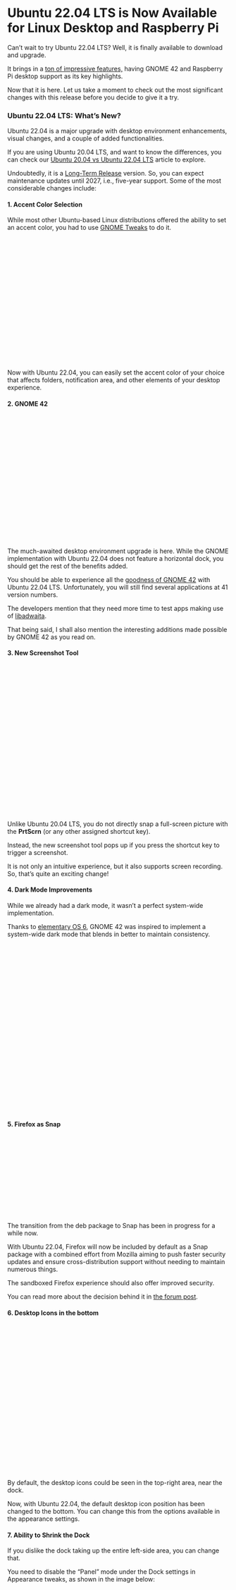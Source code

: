 [#]: subject: "Ubuntu 22.04 LTS is Now Available for Linux Desktop and Raspberry Pi"
[#]: via: "https://news.itsfoss.com/ubuntu-22-04-release/"
[#]: author: "Ankush Das https://news.itsfoss.com/author/ankush/"
[#]: collector: "lujun9972"
[#]: translator: " "
[#]: reviewer: " "
[#]: publisher: " "
[#]: url: " "

Ubuntu 22.04 LTS is Now Available for Linux Desktop and Raspberry Pi
======

Can’t wait to try Ubuntu 22.04 LTS? Well, it is finally available to download and upgrade.

It brings in a [ton of impressive features,][1] having GNOME 42 and Raspberry Pi desktop support as its key highlights.

Now that it is here. Let us take a moment to check out the most significant changes with this release before you decide to give it a try.

### Ubuntu 22.04 LTS: What’s New?

Ubuntu 22.04 is a major upgrade with desktop environment enhancements, visual changes, and a couple of added functionalities.

If you are using Ubuntu 20.04 LTS, and want to know the differences, you can check our [Ubuntu 20.04 vs Ubuntu 22.04 LTS][2] article to explore.

Undoubtedly, it is a [Long-Term Release][3] version. So, you can expect maintenance updates until 2027, i.e., five-year support. Some of the most considerable changes include:

#### 1\. Accent Color Selection

While most other Ubuntu-based Linux distributions offered the ability to set an accent color, you had to use [GNOME Tweaks][4] to do it.

![][5]

Now with Ubuntu 22.04, you can easily set the accent color of your choice that affects folders, notification area, and other elements of your desktop experience.

#### 2\. GNOME 42

![][6]

The much-awaited desktop environment upgrade is here. While the GNOME implementation with Ubuntu 22.04 does not feature a horizontal dock, you should get the rest of the benefits added.

You should be able to experience all the [goodness of GNOME 42][7] with Ubuntu 22.04 LTS. Unfortunately, you will still find several applications at 41 version numbers.

The developers mention that they need more time to test apps making use of [libadwaita][8].

That being said, I shall also mention the interesting additions made possible by GNOME 42 as you read on.

#### 3\. New Screenshot Tool

![][9]

Unlike Ubuntu 20.04 LTS, you do not directly snap a full-screen picture with the **PrtScrn** (or any other assigned shortcut key).

Instead, the new screenshot tool pops up if you press the shortcut key to trigger a screenshot.

It is not only an intuitive experience, but it also supports screen recording. So, that’s quite an exciting change!

#### 4\. Dark Mode Improvements

While we already had a dark mode, it wasn’t a perfect system-wide implementation.

Thanks to [elementary OS 6][10], GNOME 42 was inspired to implement a system-wide dark mode that blends in better to maintain consistency.

![][11]

#### 5\. Firefox as Snap

![][12]

The transition from the deb package to Snap has been in progress for a while now.

With Ubuntu 22.04, Firefox will now be included by default as a Snap package with a combined effort from Mozilla aiming to push faster security updates and ensure cross-distribution support without needing to maintain numerous things.

The sandboxed Firefox experience should also offer improved security.

You can read more about the decision behind it in [the forum post][13].

#### 6\. Desktop Icons in the bottom

![][14]

By default, the desktop icons could be seen in the top-right area, near the dock.

Now, with Ubuntu 22.04, the default desktop icon position has been changed to the bottom. You can change this from the options available in the appearance settings.

#### 7\. Ability to Shrink the Dock

If you dislike the dock taking up the entire left-side area, you can change that.

You need to disable the “Panel” mode under the Dock settings in Appearance tweaks, as shown in the image below:

![][15]

This detaches the dock and provides a floating effect for a modern desktop experience.

#### 8\. Raspberry Pi Desktop Support

Ubuntu 22.04 is the first desktop LTS release that can also be used for Raspberry Pi.

With the [introduction of zswap][16], performance on Raspberry Pi boards should see a significant boost with Ubuntu 22.04.

It can even [run on a 2 GB Raspberry Pi 4 variant][16]. You can test these improvements on your Raspberry Pi boards.

#### 9\. Access to Ubuntu Advantage

![][17]

Ubuntu Advantage is a premium subscription for businesses and enterprises to get critical security updates without needing to restart it.

It is not something useful for most desktop users. However, if you want to get an Ubuntu Advantage subscription and attach your system to it, you can easily do that by navigating to the Livepatch section under Software &amp; Updates.

#### 10\. Linux Kernel 5.17 and Linux Kernel 5.15 LTS

[Linux Kernel 5.15 LTS][18] is a significant upgrade with an improved NTFS driver, initial support for the upcoming Intel discrete graphics, and more performance improvements.

You should notice Linux Kernel 5.15 out of the box for your desktop.

The Ubuntu Server also features the Linux Kernel 5.15 LTS.

However, Ubuntu 22.04 also uses [Linux Kernel 5.17][19] on the latest generations of certified devices (OEM).

So, with this release, Ubuntu packs in multiple kernels as per the product.

#### 11\. Live Image for RISC-V

Starting with Ubuntu 22.04, you will find a separate live image available for the RISC-V architecture.

#### Other Changes

In addition to the major changes mentioned above, some other significant changes with the upgrade include:

  * Newer software packages like OpenSSL 3.0, Ruby 3.0, Python 3.10, PHP 8.1, etc.
  * Updated applications include Firefox 99, LibreOffice 7.3, and Thunderbird 91



You can take a look at its [official release notes][20] to explore all the technical changes.

### Download or Upgrade to Ubuntu 22.04 LTS

If you want to experience the new LTS release by performing a fresh installation using the ISO, head to the official website linked in the button below to download it.

[Download Ubuntu 22.04 LTS][21]

You can refer to our [upgrade guide][22] when it is available as an update.

**Note:** You can perform a fresh installation, but you cannot upgrade to Ubuntu 22.04 LTS yet (_due to a pending fix for a bug with snapd and update-notifier package_). You should get the update notification in the next few days.

--------------------------------------------------------------------------------

via: https://news.itsfoss.com/ubuntu-22-04-release/

作者：[Ankush Das][a]
选题：[lujun9972][b]
译者：[译者ID](https://github.com/译者ID)
校对：[校对者ID](https://github.com/校对者ID)

本文由 [LCTT](https://github.com/LCTT/TranslateProject) 原创编译，[Linux中国](https://linux.cn/) 荣誉推出

[a]: https://news.itsfoss.com/author/ankush/
[b]: https://github.com/lujun9972
[1]: https://itsfoss.com/ubuntu-22-04-release-features/
[2]: https://itsfoss.com/ubuntu-20-04-vs-22-04/
[3]: https://itsfoss.com/long-term-support-lts/
[4]: https://itsfoss.com/gnome-tweak-tool/
[5]: data:image/svg+xml;base64,PHN2ZyBoZWlnaHQ9IjEwODAiIHdpZHRoPSIxOTIwIiB4bWxucz0iaHR0cDovL3d3dy53My5vcmcvMjAwMC9zdmciIHZlcnNpb249IjEuMSIvPg==
[6]: data:image/svg+xml;base64,PHN2ZyBoZWlnaHQ9Ijc2OCIgd2lkdGg9IjEzNjAiIHhtbG5zPSJodHRwOi8vd3d3LnczLm9yZy8yMDAwL3N2ZyIgdmVyc2lvbj0iMS4xIi8+
[7]: https://news.itsfoss.com/gnome-42-release/
[8]: https://news.itsfoss.com/gnome-libadwaita-library/
[9]: data:image/svg+xml;base64,PHN2ZyBoZWlnaHQ9IjUzNiIgd2lkdGg9IjgwMCIgeG1sbnM9Imh0dHA6Ly93d3cudzMub3JnLzIwMDAvc3ZnIiB2ZXJzaW9uPSIxLjEiLz4=
[10]: https://news.itsfoss.com/elementary-os-6-features/
[11]: data:image/svg+xml;base64,PHN2ZyBoZWlnaHQ9Ijc3MyIgd2lkdGg9IjEwMjQiIHhtbG5zPSJodHRwOi8vd3d3LnczLm9yZy8yMDAwL3N2ZyIgdmVyc2lvbj0iMS4xIi8+
[12]: data:image/svg+xml;base64,PHN2ZyBoZWlnaHQ9IjI3MyIgd2lkdGg9Ijc2MSIgeG1sbnM9Imh0dHA6Ly93d3cudzMub3JnLzIwMDAvc3ZnIiB2ZXJzaW9uPSIxLjEiLz4=
[13]: https://discourse.ubuntu.com/t/feature-freeze-exception-seeding-the-official-firefox-snap-in-ubuntu-desktop/24210
[14]: data:image/svg+xml;base64,PHN2ZyBoZWlnaHQ9IjQzNiIgd2lkdGg9IjY1NSIgeG1sbnM9Imh0dHA6Ly93d3cudzMub3JnLzIwMDAvc3ZnIiB2ZXJzaW9uPSIxLjEiLz4=
[15]: data:image/svg+xml;base64,PHN2ZyBoZWlnaHQ9IjU5OSIgd2lkdGg9IjgwMCIgeG1sbnM9Imh0dHA6Ly93d3cudzMub3JnLzIwMDAvc3ZnIiB2ZXJzaW9uPSIxLjEiLz4=
[16]: https://news.itsfoss.com/ubuntu-desktop-raspberry-pi-4/
[17]: data:image/svg+xml;base64,PHN2ZyBoZWlnaHQ9IjU0OCIgd2lkdGg9Ijk4MCIgeG1sbnM9Imh0dHA6Ly93d3cudzMub3JnLzIwMDAvc3ZnIiB2ZXJzaW9uPSIxLjEiLz4=
[18]: https://news.itsfoss.com/linux-kernel-5-15-release/
[19]: https://news.itsfoss.com/linux-kernel-5-17-release/
[20]: https://discourse.ubuntu.com/t/jammy-jellyfish-release-notes/24668
[21]: https://ubuntu.com/download/desktop
[22]: https://itsfoss.com/upgrade-ubuntu-version/
